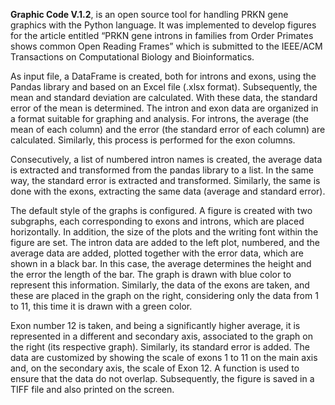 **Graphic Code V.1.2**, is an open source tool for handling PRKN gene graphics with the Python language. It was implemented to develop figures for the article entitled “PRKN gene introns in families from Order Primates shows common Open Reading Frames” which is submitted to the IEEE/ACM Transactions on Computational Biology and Bioinformatics.

As input file, a DataFrame is created, both for introns and exons, using the Pandas library and based on an Excel file (.xlsx format). Subsequently, the mean and standard deviation are calculated. With these data, the standard error of the mean is determined. The intron and exon data are organized in a format suitable for graphing and analysis. For introns, the average (the mean of each column) and the error (the standard error of each column) are calculated. Similarly, this process is performed for the exon columns.

Consecutively, a list of numbered intron names is created, the average data is extracted and transformed from the pandas library to a list. In the same way, the standard error is extracted and transformed. Similarly, the same is done with the exons, extracting the same data (average and standard error).

The default style of the graphs is configured. A figure is created with two subgraphs, each corresponding to exons and introns, which are placed horizontally. In addition, the size of the plots and the writing font within the figure are set. The intron data are added to the left plot, numbered, and the average data are added, plotted together with the error data, which are shown in a black bar. In this case, the average determines the height and the error the length of the bar. The graph is drawn with blue color to represent this information. Similarly, the data of the exons are taken, and these are placed in the graph on the right, considering only the data from 1 to 11, this time it is drawn with a green color.

Exon number 12 is taken, and being a significantly higher average, it is represented in a different and secondary axis, associated to the graph on the right (its respective graph). Similarly, its standard error is added. The data are customized by showing the scale of exons 1 to 11 on the main axis and, on the secondary axis, the scale of Exon 12. A function is used to ensure that the data do not overlap. Subsequently, the figure is saved in a TIFF file and also printed on the screen.
